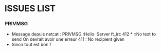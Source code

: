 # ISSUES LIST

### PRIVMSG 

- Message depuis netcat :
  PRIVMSG :Hello
  :Server ft_irc 412 * ::No text to send
  On devrait avoir une erreur 411 : No recipient given
- Sinon tout est bon !
